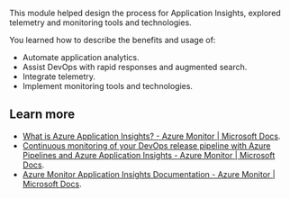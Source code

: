 This module helped design the process for Application Insights, explored telemetry and monitoring tools and technologies.

You learned how to describe the benefits and usage of:

 -  Automate application analytics.
 -  Assist DevOps with rapid responses and augmented search.
 -  Integrate telemetry.
 -  Implement monitoring tools and technologies.

## Learn more

 -  [What is Azure Application Insights? - Azure Monitor \| Microsoft Docs](/azure/azure-monitor/app/app-insights-overview).
 -  [Continuous monitoring of your DevOps release pipeline with Azure Pipelines and Azure Application Insights - Azure Monitor \| Microsoft Docs](/azure/azure-monitor/app/continuous-monitoring).
 -  [Azure Monitor Application Insights Documentation - Azure Monitor \| Microsoft Docs](/azure/azure-monitor/azure-monitor-app-hub).
